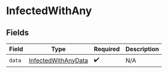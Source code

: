 # InfectedWithAny


## Fields

| Field                                                             | Type                                                              | Required                                                          | Description                                                       |
| ----------------------------------------------------------------- | ----------------------------------------------------------------- | ----------------------------------------------------------------- | ----------------------------------------------------------------- |
| `data`                                                            | [InfectedWithAnyData](../../models/shared/InfectedWithAnyData.md) | :heavy_check_mark:                                                | N/A                                                               |